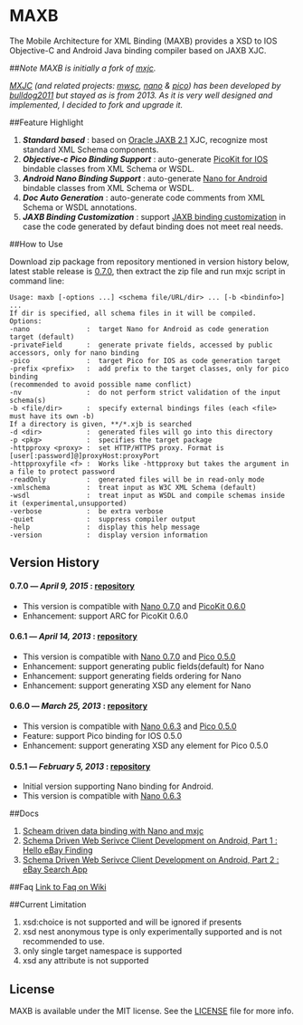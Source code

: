 # MAXB

The Mobile Architecture for XML Binding (MAXB) provides a XSD to IOS Objective-C and Android Java binding compiler based on JAXB XJC.

##_Note_
_MAXB is initially a fork of [mxjc](https://github.com/maxep/mxjc)._

_[MXJC](https://github.com/maxep/mxjc) (and related projects: [mwsc](https://github.com/maxep/mwsc), [nano](https://github.com/maxep/nano) & [pico](https://github.com/bulldog2011/pico)) has been developed by [bulldog2011](http://bulldog2011.github.com) but stayed as is from 2013. As it is very well designed and implemented, I decided to fork and upgrade it._

##Feature Highlight

1. ***Standard based*** : based on [Oracle JAXB 2.1](http://jaxb.java.net/2.1/) XJC, recognize most standard XML Schema components.
2. ***Objective-c Pico Binding Support*** : auto-generate [PicoKit for IOS](https://github.com/maxep/PicoKit) bindable classes from XML Schema or WSDL.
3. ***Android Nano Binding Support*** : auto-generate [Nano for Android](https://github.com/maxep/nano) bindable classes from XML Schema or WSDL.
4. ***Doc Auto Generation*** : auto-generate code comments from XML Schema or WSDL annotations.
5. ***JAXB Binding Customization*** : support [JAXB binding customization](http://docs.oracle.com/cd/E17802_01/webservices/webservices/docs/2.0/tutorial/doc/JAXBUsing4.html) in case the code generated by defaut binding does not meet real needs. 


##How to Use

Download zip package from repository mentioned in version history below, latest stable release is [0.7.0](https://github.com/maxep/maxb/releases/tag/v0.7.0), then extract the zip file and run mxjc script in command line:

    Usage: maxb [-options ...] <schema file/URL/dir> ... [-b <bindinfo>] ...
    If dir is specified, all schema files in it will be compiled.
    Options:
    -nano              :  target Nano for Android as code generation target (default)
    -privateField      :  generate private fields, accessed by public accessors, only for nano binding
    -pico              :  target Pico for IOS as code generation target
    -prefix <prefix>   :  add prefix to the target classes, only for pico binding
    (recommended to avoid possible name conflict)
    -nv                :  do not perform strict validation of the input schema(s)
    -b <file/dir>      :  specify external bindings files (each <file> must have its own -b)
    If a directory is given, **/*.xjb is searched
    -d <dir>           :  generated files will go into this directory
    -p <pkg>           :  specifies the target package
    -httpproxy <proxy> :  set HTTP/HTTPS proxy. Format is [user[:password]@]proxyHost:proxyPort
    -httpproxyfile <f> :  Works like -httpproxy but takes the argument in a file to protect password
    -readOnly          :  generated files will be in read-only mode
    -xmlschema         :  treat input as W3C XML Schema (default)
    -wsdl              :  treat input as WSDL and compile schemas inside it (experimental,unsupported)
    -verbose           :  be extra verbose
    -quiet             :  suppress compiler output
    -help              :  display this help message
    -version           :  display version information


## Version History

#### 0.7.0 — *April 9, 2015* : [repository](https://github.com/maxep/mvn-repo/tree/releases/com/leansoft/maxb/0.7.0)
* This version is compatible with [Nano 0.7.0](https://github.com/bulldog2011/bulldog-repo/tree/master/repo/releases/com/leansoft/nano/0.7.0) and [PicoKit 0.6.0](https://github.com/maxep/PicoKit/releases/tag/v0.6.0)
* Enhancement: support ARC for PicoKit 0.6.0

#### 0.6.1 — *April 14, 2013* : [repository](https://github.com/bulldog2011/bulldog-repo/tree/master/repo/releases/com/leansoft/mxjc/0.6.1)
* This version is compatible with [Nano 0.7.0](https://github.com/bulldog2011/bulldog-repo/tree/master/repo/releases/com/leansoft/nano/0.7.0) and [Pico 0.5.0](https://github.com/bulldog2011/pico/tree/v0.5.0)
* Enhancement: support generating public fields(default) for Nano
* Enhancement: support generating fields ordering for Nano
* Enhancement: support generating XSD any element for Nano

#### 0.6.0 — *March 25, 2013* : [repository](https://github.com/bulldog2011/bulldog-repo/tree/master/repo/releases/com/leansoft/mxjc/0.6.0)
* This version is compatible with [Nano 0.6.3](https://github.com/bulldog2011/bulldog-repo/tree/master/repo/releases/com/leansoft/nano/0.6.3) and [Pico 0.5.0](https://github.com/bulldog2011/pico/tree/v0.5.0)
* Feature: support Pico binding for IOS 0.5.0
* Enhancement: support generating XSD any element for Pico 0.5.0

#### 0.5.1 — *February 5, 2013* : [repository](https://github.com/bulldog2011/bulldog-repo/tree/master/repo/releases/com/leansoft/mxjc/0.5.1)

* Initial version supporting Nano binding for Android.
* This version is compatible with [Nano 0.6.3](https://github.com/bulldog2011/bulldog-repo/tree/master/repo/releases/com/leansoft/nano/0.6.3)

##Docs
1. [Scheam driven data binding with Nano and mxjc](http://bulldog2011.github.com/blog/2013/02/07/schema-driven-nano-binding/)
2. [Schema Driven Web Serivce Client Development on Android, Part 1 : Hello eBay Finding](http://bulldog2011.github.com/blog/2013/02/17/schema-driven-on-android-part-1-hello-ebay-finding/)
3. [Schema Driven Web Serivce Client Development on Android, Part 2 : eBay Search App](http://bulldog2011.github.com/blog/2013/02/19/schema-driven-on-android-part-2-ebay-search/)

##Faq
[Link to Faq on Wiki](https://github.com/bulldog2011/mxjc/wiki/FAQ)

##Current Limitation
1. xsd:choice is not supported and will be ignored if presents
2. xsd nest anonymous type is only experimentally supported and is not recommended to use.
3. only single target namespace is supported
4. xsd any attribute is not supported

## License

MAXB is available under the MIT license. See the [LICENSE](LICENSE) file for more info. 
